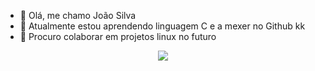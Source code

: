 - 👋 Olá, me chamo João Silva
- 🌱 Atualmente estou aprendendo linguagem C e a mexer no Github kk
- 💞️ Procuro colaborar em projetos linux no futuro

<p align="center">
  <a href="https://skillicons.dev">
    <img src="https://skillicons.dev/icons?i=C" />
  </a>
</p>

<!---
joaov-rsilva/joaov-rsilva is a ✨ special ✨ repository because its `README.md` (this file) appears on your GitHub profile.
You can click the Preview link to take a look at your changes.
--->

